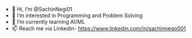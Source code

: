 - 👋 Hi, I’m @SachinNegi01
- 👀 I’m interested in Programming and Problem Solving
- 🌱 I’m currently learning AI/ML
- 📫 Reach me via Linkedin- https://www.linkedin.com/in/sachinnego001

<!---
